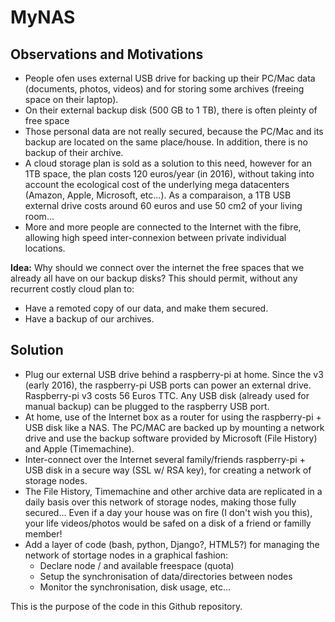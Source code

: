 # MyNAS

## Observations and Motivations

  - People ofen uses external USB drive for backing up their PC/Mac data (documents, photos, videos) and for storing some archives (freeing space on their laptop).
  - On their external backup disk (500 GB to 1 TB), there is often pleinty of free space
  - Those personal data are not really secured, because the PC/Mac and its backup are located on the same place/house. In addition, there is no backup of their archive.
  - A cloud storage plan is sold as a solution to this need, however for an 1TB space, the plan costs 120 euros/year (in 2016), without taking into account the ecological cost of the underlying mega datacenters (Amazon, Apple, Microsoft, etc...). As a comparaison, a 1TB USB external drive costs around 60 euros and use 50 cm2 of your living room...
  - More and more people are connected to the Internet with the fibre, allowing high speed inter-connexion between private individual locations.

**Idea:**
Why should we connect over the internet the free spaces that we already all have on our backup disks? This should permit, without any recurrent costly cloud plan to:
  - Have a remoted copy of our data, and make them secured.
  - Have a backup of our archives.
  
## Solution
  - Plug our external USB drive behind a raspberry-pi at home. Since the v3 (early 2016), the raspberry-pi USB ports can power an external drive. Raspberry-pi v3 costs 56 Euros TTC. Any USB disk (already used for manual backup) can be plugged to the raspberry USB port. 
  - At home, use of the Internet box as a router for using the raspberry-pi + USB disk like a NAS. The PC/MAC are backed up by mounting a network drive and use the backup software provided by Microsoft (File History) and Apple (Timemachine).
  - Inter-connect over the Internet several family/friends raspberry-pi + USB disk in a secure way (SSL w/ RSA key), for creating a network of storage nodes.
  - The File History, Timemachine and other archive data are replicated in a daily basis over this network of storage nodes, making those fully secured... Even if a day your house was on fire (I don't wish you this), your life videos/photos would be safed on a disk of a friend or familly member!
  - Add a layer of code (bash, python, Django?, HTML5?) for managing the network of stortage nodes in a graphical fashion:
    - Declare node / and available freespace (quota)
    - Setup the synchronisation of data/directories between nodes
    - Monitor the synchronisation, disk usage, etc...
    
This is the purpose of the code in this Github repository.
